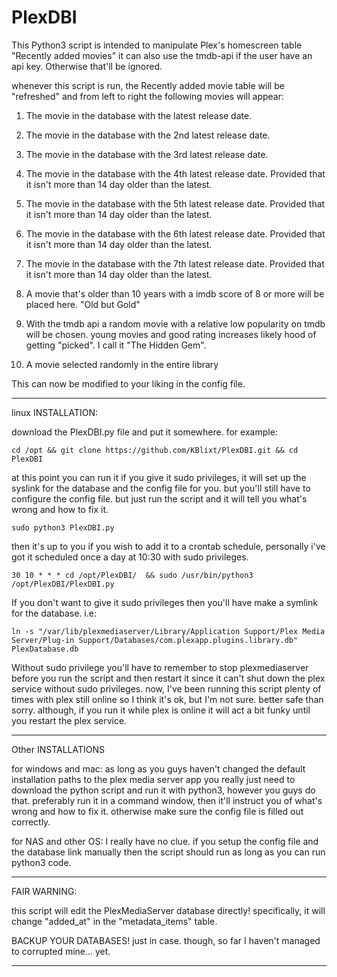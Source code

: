 # PlexDBI
This Python3 script is intended to manipulate Plex's homescreen table "Recently added movies" it can also use the tmdb-api
if the user have an api key. Otherwise that'll be ignored.

whenever this script is run, the Recently added movie table will be "refreshed" and from left to right
the following movies will appear:

1. The movie in the database with the latest release date.
2. The movie in the database with the 2nd latest release date.
3. The movie in the database with the 3rd latest release date.
4. The movie in the database with the 4th latest release date. Provided that it isn't more than 14 day older than the latest.
5. The movie in the database with the 5th latest release date. Provided that it isn't more than 14 day older than the latest.
6. The movie in the database with the 6th latest release date. Provided that it isn't more than 14 day older than the latest.
7. The movie in the database with the 7th latest release date. Provided that it isn't more than 14 day older than the latest.

8. A movie that's older than 10 years with a imdb score of 8 or more will be placed here. "Old but Gold"

9. With  the tmdb api a random movie with a relative low popularity on tmdb will be chosen.
   young movies and good rating increases likely hood of getting "picked". I call it "The Hidden Gem".

10. A movie selected randomly in the entire library

This can now be modified to your liking in the config file.

----------
linux INSTALLATION:

download the PlexDBI.py file and put it somewhere. for example:

    cd /opt && git clone https://github.com/KBlixt/PlexDBI.git && cd PlexDBI

at this point you can run it if you give it sudo privileges, it will set up the syslink for the database and the config file for you.
but you'll still have to configure the config file. but just run the script and it will tell you what's wrong
and how to fix it.

    sudo python3 PlexDBI.py

then it's up to you if you wish to add it to a crontab schedule, personally i've got it scheduled once a day at 10:30
with sudo privileges.

    30 10 * * * cd /opt/PlexDBI/  && sudo /usr/bin/python3 /opt/PlexDBI/PlexDBI.py

If you don't want to give it sudo privileges then you'll have make a symlink for the database. i.e:

    ln -s "/var/lib/plexmediaserver/Library/Application Support/Plex Media Server/Plug-in Support/Databases/com.plexapp.plugins.library.db" PlexDatabase.db

Without sudo privilege you'll have to remember to stop plexmediaserver before you run the script and then restart it
since it can't shut down the plex service without sudo privileges. now, I've been running this script plenty of times
with plex still online so I think it's ok, but I'm not sure. better safe than sorry. although, if you run it while
plex is online it will act a bit funky until you restart the plex service.

----------
Other INSTALLATIONS

for windows and mac: as long as you guys haven't changed the default installation paths to the plex media server app
you really just need to download the python script and run it  with python3, however you guys do that.
preferably run it in a command window, then it'll instruct you of what's wrong and how to fix it. otherwise make sure
the config file is filled out correctly.

for NAS and other OS: I really have no clue. if you setup the config file and the database link manually then the
script should run as long as you can run python3 code.

----------
FAIR WARNING:

this script will edit the PlexMediaServer database directly! specifically, it will change "added_at" in the
"metadata_items" table.

BACKUP YOUR DATABASES! just in case. 
though, so far I haven't managed to corrupted mine... yet.

----------

